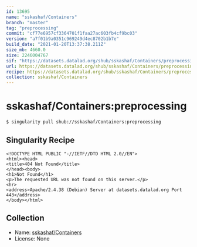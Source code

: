 ```yaml
---
id: 13695
name: "sskashaf/Containers"
branch: "master"
tag: "preprocessing"
commit: "cf77e6957cf3364701f1faa27ac603fb4cf9bc03"
version: "a7f01b9a0351c969249d4ec8702b1b7e"
build_date: "2021-01-20T13:37:38.211Z"
size_mb: 4660.0
size: 2246004767
sif: "https://datasets.datalad.org/shub/sskashaf/Containers/preprocessing/2021-01-20-cf77e695-a7f01b9a/a7f01b9a0351c969249d4ec8702b1b7e.sif"
url: https://datasets.datalad.org/shub/sskashaf/Containers/preprocessing/2021-01-20-cf77e695-a7f01b9a/
recipe: https://datasets.datalad.org/shub/sskashaf/Containers/preprocessing/2021-01-20-cf77e695-a7f01b9a/Singularity
collection: sskashaf/Containers
---
```


# sskashaf/Containers:preprocessing

```bash
$ singularity pull shub://sskashaf/Containers:preprocessing
```

## Singularity Recipe

```singularity
<!DOCTYPE HTML PUBLIC "-//IETF//DTD HTML 2.0//EN">
<html><head>
<title>404 Not Found</title>
</head><body>
<h1>Not Found</h1>
<p>The requested URL was not found on this server.</p>
<hr>
<address>Apache/2.4.38 (Debian) Server at datasets.datalad.org Port 443</address>
</body></html>
```

## Collection

 - Name: [sskashaf/Containers](https://github.com/sskashaf/Containers)
 - License: None

